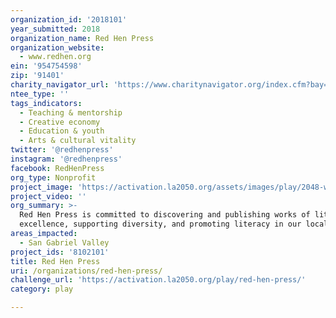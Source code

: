 ```yaml
---
organization_id: '2018101'
year_submitted: 2018
organization_name: Red Hen Press
organization_website:
  - www.redhen.org
ein: '954754598'
zip: '91401'
charity_navigator_url: 'https://www.charitynavigator.org/index.cfm?bay=search.profile&ein=954754598'
ntee_type: ''
tags_indicators:
  - Teaching & mentorship
  - Creative economy
  - Education & youth
  - Arts & cultural vitality
twitter: '@redhenpress'
instagram: '@redhenpress'
facebook: RedHenPress
org_type: Nonprofit
project_image: 'https://activation.la2050.org/assets/images/play/2048-wide/red-hen-press.jpg'
project_video: ''
org_summary: >-
  Red Hen Press is committed to discovering and publishing works of literary
  excellence, supporting diversity, and promoting literacy in our local schools.
areas_impacted:
  - San Gabriel Valley
project_ids: '8102101'
title: Red Hen Press
uri: /organizations/red-hen-press/
challenge_url: 'https://activation.la2050.org/play/red-hen-press/'
category: play

---
```


